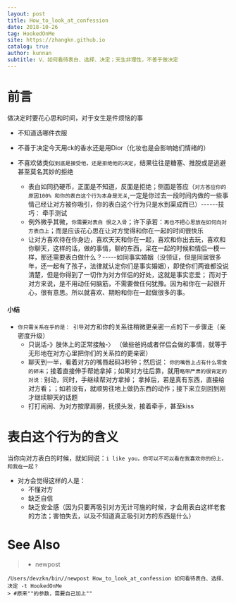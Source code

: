 ```yaml
---
layout: post
title: How_to_look_at_confession
date: 2018-10-26
tag: HookedOnMe
site: https://zhangkn.github.io
catalog: true
author: kunnan
subtitle: V、如何看待表白、选择、决定；天生非理性，不善于做决定
---
```










# 前言



做决定时要花心思和时间，对于女生是件烦恼的事



* 不知道选哪件衣服

* 不善于决定今天用ck的香水还是用Dior（化妆也是会影响她们情绪的）

* 不喜欢做类似`到底是接受他，还是拒绝他的决定`，结果往往是糖塞、推脱或是逃避甚至莫名其妙的拒绝

  * 表白如同扔硬币，正面是不知道，反面是拒绝；侧面是答应（`对方答应你的原因100% 和你的表白这个行为本身是无关`,一定是你过去一段时间内做的一些事情己经让对方被你吸引，你的表白这个行为只是水到渠成而已）------技巧： 牵手测试
  * 例外微乎其微，`你需要对表白 恨之入骨`；许下承若：`再也不把心思放在如何向对方表白上`；而是应该花心思在让对方觉得和你在一起的时间很快乐
  * 让对方喜欢待在你身边，喜欢天天和你在一起，喜欢和你出去玩，喜欢和你聊天，这样的话，做的事情，聊的东西，呆在一起的时候和情侣一模一样，那还需要表白做什么？-----如同事实婚姻（没领证，但是同居很多年，还一起有了孩子，法律就认定你们是事实婚姻），即使你们两谁都没说清楚，但是你得到了一切作为对方伴侣的好处，这就是事实恋爱； 而对于对方来说，是不用动任何脑筋，不需要做任何犹豫。因为和你在一起很开心，很有意思。所以就喜欢、期盼和你在一起做很多的事。





#### 小结



* `你只需关系在乎的是： 引导`对方和你的关系往稍微更亲密一点的下一步骤走（亲密度升级）
  *  只说话-》肢体上的正常接触-〉 （做些爸妈或者伴侣会做的事情，就等于无形地在对方心里把你们的关系拉的更亲密）
  * 聊天到一半，看着对方的嘴唇起码3秒钟；然后说： `你的嘴唇上占有什么零食的碎末`；接着直接伸手帮她拿掉；如果对方往后靠，就用`略带严肃的很肯定的对说：`别动，同时，手继续帮对方拿掉； 拿掉后，若是真有东西，直接给对方看；；如若没有，就顺势往地上做扔东西的动作；接下来立刻回到刚才继续聊天的话题
  * 打打闹闹、为对方按摩肩膀，抚摸头发，接着牵手，甚至kiss







#  表白这个行为的含义



当你向对方表白的时候，就如同说：`i like you，你可以不可以看在我喜欢你的份上，和我在一起？`





* 对方会觉得这样的人是：
  * 不懂对方
  * 缺乏自信
  * 缺乏安全感（因为只要再吸引对方无计可施的时候，才会用表白这样老套的方法；害怕失去，以及不知道真正吸引对方的东西是什么）


































# See Also 

>* newpost 
>
```
/Users/devzkn/bin//newpost How_to_look_at_confession 如何看待表白、选择、决定 -t HookedOnMe
> #原来""的参数，需要自己加上""
```

